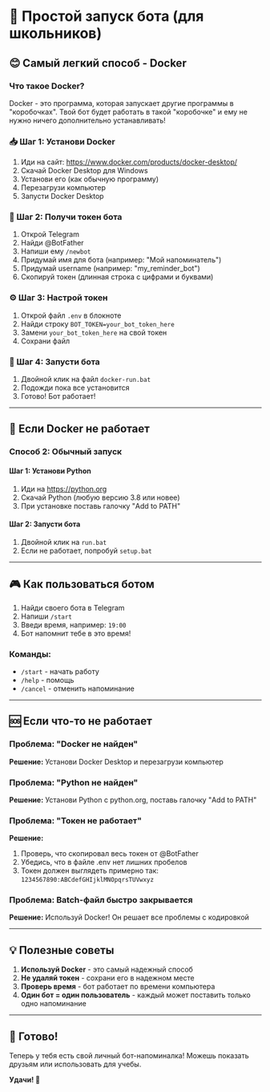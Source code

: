 # 🚀 Простой запуск бота (для школьников)

## 😊 Самый легкий способ - Docker

### Что такое Docker?
Docker - это программа, которая запускает другие программы в "коробочках". 
Твой бот будет работать в такой "коробочке" и ему не нужно ничего дополнительно устанавливать!

### 📥 Шаг 1: Установи Docker
1. Иди на сайт: https://www.docker.com/products/docker-desktop/
2. Скачай Docker Desktop для Windows
3. Установи его (как обычную программу)
4. Перезагрузи компьютер
5. Запусти Docker Desktop

### 🤖 Шаг 2: Получи токен бота
1. Открой Telegram
2. Найди @BotFather
3. Напиши ему `/newbot`
4. Придумай имя для бота (например: "Мой напоминатель")
5. Придумай username (например: "my_reminder_bot")
6. Скопируй токен (длинная строка с цифрами и буквами)

### ⚙️ Шаг 3: Настрой токен
1. Открой файл `.env` в блокноте
2. Найди строку `BOT_TOKEN=your_bot_token_here`
3. Замени `your_bot_token_here` на свой токен
4. Сохрани файл

### 🚀 Шаг 4: Запусти бота
1. Двойной клик на файл `docker-run.bat`
2. Подожди пока все установится
3. Готово! Бот работает!

---

## 🔧 Если Docker не работает

### Способ 2: Обычный запуск

#### Шаг 1: Установи Python
1. Иди на https://python.org
2. Скачай Python (любую версию 3.8 или новее)
3. При установке поставь галочку "Add to PATH"

#### Шаг 2: Запусти бота
1. Двойной клик на `run.bat`
2. Если не работает, попробуй `setup.bat`

---

## 🎮 Как пользоваться ботом

1. Найди своего бота в Telegram
2. Напиши `/start`
3. Введи время, например: `19:00`
4. Бот напомнит тебе в это время!

### Команды:
- `/start` - начать работу
- `/help` - помощь
- `/cancel` - отменить напоминание

---

## 🆘 Если что-то не работает

### Проблема: "Docker не найден"
**Решение:** Установи Docker Desktop и перезагрузи компьютер

### Проблема: "Python не найден"
**Решение:** Установи Python с python.org, поставь галочку "Add to PATH"

### Проблема: "Токен не работает"
**Решение:** 
1. Проверь, что скопировал весь токен от @BotFather
2. Убедись, что в файле .env нет лишних пробелов
3. Токен должен выглядеть примерно так: `1234567890:ABCdefGHIjklMNOpqrsTUVwxyz`

### Проблема: Batch-файл быстро закрывается
**Решение:** Используй Docker! Он решает все проблемы с кодировкой

---

## 💡 Полезные советы

1. **Используй Docker** - это самый надежный способ
2. **Не удаляй токен** - сохрани его в надежном месте
3. **Проверь время** - бот работает по времени компьютера
4. **Один бот = один пользователь** - каждый может поставить только одно напоминание

---

## 🎉 Готово!

Теперь у тебя есть свой личный бот-напоминалка! 
Можешь показать друзьям или использовать для учебы.

**Удачи! 🚀**
